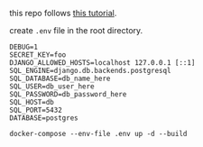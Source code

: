 this repo follows [this tutorial](https://testdriven.io/blog/dockerizing-django-with-postgres-gunicorn-and-nginx/).


create `.env` file in the root directory.
```
DEBUG=1
SECRET_KEY=foo
DJANGO_ALLOWED_HOSTS=localhost 127.0.0.1 [::1]
SQL_ENGINE=django.db.backends.postgresql
SQL_DATABASE=db_name_here
SQL_USER=db_user_here
SQL_PASSWORD=db_password_here
SQL_HOST=db
SQL_PORT=5432
DATABASE=postgres
```

```
docker-compose --env-file .env up -d --build
```

